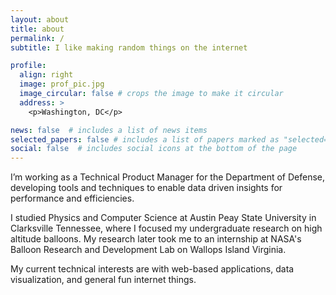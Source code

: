 ```yaml
---
layout: about
title: about
permalink: /
subtitle: I like making random things on the internet

profile:
  align: right
  image: prof_pic.jpg
  image_circular: false # crops the image to make it circular
  address: >
    <p>Washington, DC</p>

news: false  # includes a list of news items
selected_papers: false # includes a list of papers marked as "selected={true}"
social: false  # includes social icons at the bottom of the page
---
```


I’m working as a Technical Product Manager for the Department of Defense, developing tools and techniques to enable data driven insights for performance and efficiencies.

I studied Physics and Computer Science at Austin Peay State University in Clarksville Tennessee, where I focused my undergraduate research on high altitude balloons. My research later took me to an internship at NASA's Balloon Research and Development Lab on Wallops Island Virginia.

My current technical interests are with web-based applications, data visualization, and general fun internet things.


